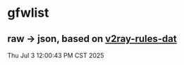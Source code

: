 # gfwlist
## raw -> json, based on [v2ray-rules-dat](https://github.com/Loyalsoldier/v2ray-rules-dat)
Thu Jul  3 12:00:43 PM CST 2025

